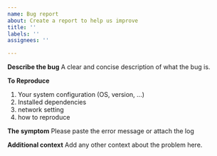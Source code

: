 ```yaml
---
name: Bug report
about: Create a report to help us improve
title: ''
labels: ''
assignees: ''

---
```


**Describe the bug**
A clear and concise description of what the bug is.

**To Reproduce**
1. Your system configuration (OS, version, ...)
2. Installed dependencies
3. network setting
4. how to reproduce

**The symptom**
Please paste the error message or attach the log

**Additional context**
Add any other context about the problem here.
